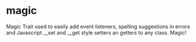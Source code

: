 # magic
Magic Trait used to easily add event listeners, spelling suggestions in errors and Javascript __set and __get style setters an getters to any class. Magic!

